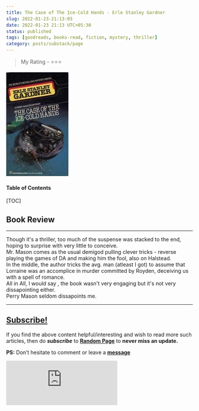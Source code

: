 ```yaml
---
title: The Case of The Ice-Cold Hands - Erle Stanley Gardner
slug: 2022-01-23-21:13:03
date: 2022-01-23 21:13 UTC+05:30
status: published
tags: [goodreads, books-read, fiction, mystery, thriller]
category: posts/substack/page
---
```


> My Rating - ⭐⭐⭐

![](/images/Pasted%20image%2020230314211354.jpg)
<h4>Table of Contents</h4>
[TOC]

## Book Review
---
Though it's a thriller, too much of the suspense was stacked to the end, hoping to surprise with very little to conceive.   
Mr. Mason comes as the usual demigod pulling clever tricks - reverse playing the games of DA and making him the fool, also on Halstead.   
In the middle, the author tricks the avg. man (atleast I got) to assume that Lorraine was an accomplice in murder committed by Royden, deceiving us with a spell of romance.  
All in All, I would say , the book wasn't very engaging but it's not very dissapointing either.  
Perry Mason seldom dissapoints me.  

---
## [Subscribe!]()
If you find the above content helpful/interesting and wish to read more such articles, then do _**subscribe**_ to [**Random Page**](https://randompage8.substack.com/) to **never miss an update.**

**PS:** Don’t hesitate to comment or leave a **[message](https://twitter.com/randompage008)**
<div class="row">
	<iframe src="https://randompage8.substack.com/embed" max-width="480" height="120" frameborder="0" scrolling="no" class="centred"></iframe>
	<br>
</div>